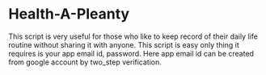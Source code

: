 # Health-A-Pleanty
This script is very useful for those who like to keep record of their daily life routine without sharing it with anyone. This script is easy only thing it requires is your app email id, password. Here app email id can be created from google account by two_step verification.
